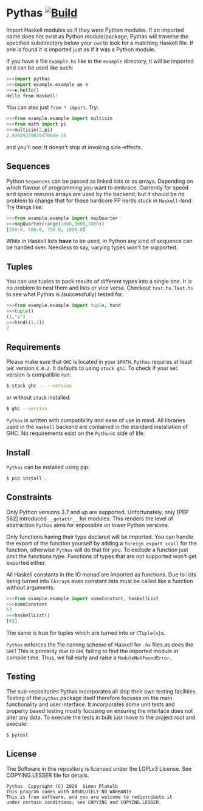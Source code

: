 # Pythas [![Build](https://img.shields.io/travis/pinselimo/Pythas.svg)](https://travis-ci.org/pinselimo/Pythas)

Import Haskell modules as if they were Python modules. If an imported name does not exist as Python module/package, Pythas will traverse the specified subdirectory below your ```cwd``` to look for a matching Haskell file. If one is found it is imported just as if it was a Python module.

If you have a file ```Example.hs``` like in the ```example``` directory, it will be imported and can be used like such:

~~~python
>>>import pythas
>>>import example.example as e
>>>e.hello()
Hello from Haskell!
~~~

You can also just ```from * import```. Try:

~~~python
>>>from example.example import multisin
>>>from math import pi
>>>multisin(2,pi)
2.4492935982947064e-16
~~~

and you'll see: It doesn't stop at invoking side-effects.

## Sequences

Python ```Sequences``` can be passed as linked lists or as arrays. Depending on which flavour of programming you want to embrace. Currently for speed and space reasons arrays are used by the backend, but it should be no problem to change that for those hardcore FP nerds stuck in ```Haskell```-land.
Try things like:

~~~python
>>>from example.example import mapQuarter
>>>mapQuarter(range(1000,5000,1000))
[250.0, 500.0, 750.0, 1000.0]
~~~

While in Haskell lists **have** to be used, in Python any kind of sequence can be handed over. Needless to say, varying types won't be supported.

## Tuples

You can use tuples to pack results of different types into a single one. It is no problem to nest them and lists or vice versa. Checkout ```test.hs.Test.hs``` to see what Pythas is (successfully) tested for.

~~~python
>>>from example.example import tuple, hsnd
>>>tuple()
(1,"a")
>>>hsnd((1,2))
2
~~~

## Requirements

Please make sure that ```GHC``` is located in your ```$PATH```. ```Pythas``` requires at least ```GHC``` version ```8.0.2```. It defaults to using ```stack ghc```. To check if your ```GHC``` version is compatible run:

~~~bash
$ stack ghc -- --version
~~~

or without ```stack``` installed:

~~~bash
$ ghc --version
~~~

```Pythas``` is written with compatibility and ease of use in mind. All libraries used in the ```Haskell``` backend are contained in the standard installation of GHC. No requirements exist on the ```Python```ic side of life.

## Install

```Pythas``` can be installed using pip:

~~~sh
$ pip install .
~~~

## Constraints

Only Python versions 3.7 and up are supported. Unfortunately, only [PEP 562] introduced ```__getattr__``` for modules. This renders the level of abstraction ```Pythas``` aims for impossible on lower Python versions.

Only functions having their type declared will be imported. You can handle the export of the function yourself by adding a ```foreign export ccall``` for the function, otherwise ```Pythas``` will do that for you. To exclude a function just omit the functions type. Functions of types that are not supported won't get exported either.

All Haskell constants in the IO monad are imported as functions. Due to lists being turned into ```CArray```s even constant lists must be called like a function without arguments:

~~~python
>>>from example.example import someConstant, haskellList
>>>someConstant
63
>>>haskellList()
[63]
~~~

The same is true for tuples which are turned into or ```CTuple{x}```s.

 ```Pythas``` enforces the file naming scheme of Haskell for  ```.hs``` files as does the ```GHC```! This is primarily due to  ```GHC``` failing to find the imported module at compile time. Thus, we fail early and raise a ```ModuleNotFoundError```.

## Testing

The sub-repositories Pythas incorporates all ship their own testing facilities. Testing of the ```pythas``` package itself therefore focuses on the main functionality and user interface. It incorporates some unit tests and property based testing mostly focusing on ensuring the interface does not alter any data. To execute the tests in bulk just move to the project root and execute:

~~~bash
$ pytest
~~~

## License

The Software in this repository is licensed under the LGPLv3 License.
See COPYING.LESSER file for details.

    Pythas  Copyright (C) 2020  Simon Plakolb
    This program comes with ABSOLUTELY NO WARRANTY
    This is free software, and you are welcome to redistribute it
    under certain conditions; see COPYING and COPYING.LESSER.

